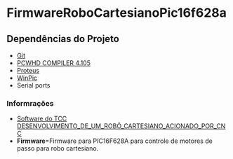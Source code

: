 # FirmwareRoboCartesianoPic16f628a

## Dependências do Projeto
* [Git](https://windows.github.com/)
* [PCWHD COMPILER 4.105](http://www.ccsinfo.com/downloads.php)
* [Proteus](https://www.labcenter.com/)
* [WinPic](http://www.electronicecircuits.com/download/software/winpicpr%20WinPic%20PIC%20Programmer.zip)
* Serial ports

### Informrações
* [Software do TCC DESENVOLVIMENTO_DE_UM_ROBÔ_CARTESIANO_ACIONADO_POR_CNC](https://www.academia.edu/30789547/DESENVOLVIMENTO_DE_UM_ROB%C3%94_CARTESIANO_ACIONADO_POR_CNC)
* **Firmware**=Firmware para PIC16F628A para controle de motores de passo para robo cartesiano.  
